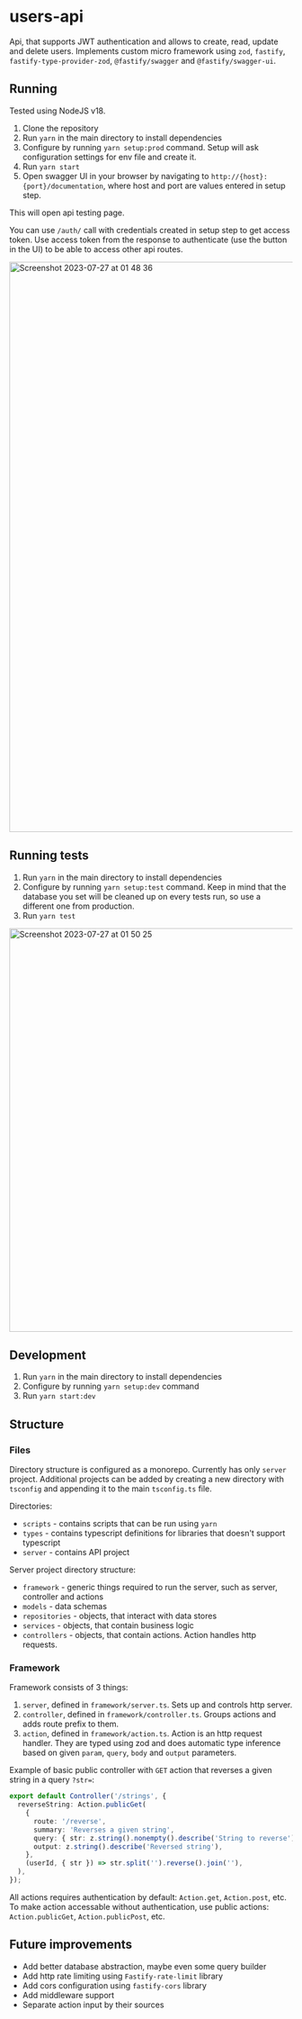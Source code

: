 # users-api

Api, that supports JWT authentication and allows to create, read, update and delete users.
Implements custom micro framework using `zod`, `fastify`, `fastify-type-provider-zod`, `@fastify/swagger` and `@fastify/swagger-ui`.

## Running

Tested using NodeJS v18.

1. Clone the repository
2. Run `yarn` in the main directory to install dependencies
3. Configure by running `yarn setup:prod` command. Setup will ask configuration settings for env file and create it.
4. Run `yarn start`
5. Open swagger UI in your browser by navigating to `http://{host}:{port}/documentation`, where host and port are values entered in setup step.

This will open api testing page.

You can use `/auth/` call with credentials created in setup step to get access token. Use access token from the response to authenticate (use the button in the UI) to be able to access other api routes.

<img width="1013" alt="Screenshot 2023-07-27 at 01 48 36" src="https://github.com/vytux/users-api/assets/206710/7c5c4217-67f4-4cdf-a045-4c6935571e01">


## Running tests

1. Run `yarn` in the main directory to install dependencies
2. Configure by running `yarn setup:test` command. Keep in mind that the database you set will be cleaned up on every tests run, so use a different one from production.
3. Run `yarn test`

<img width="717" alt="Screenshot 2023-07-27 at 01 50 25" src="https://github.com/vytux/users-api/assets/206710/88bf3f80-6314-4d02-801c-4b29abcaa547">


## Development

1. Run `yarn` in the main directory to install dependencies
2. Configure by running `yarn setup:dev` command
3. Run `yarn start:dev`

## Structure

### Files

Directory structure is configured as a monorepo.
Currently has only `server` project.
Additional projects can be added by creating a new directory with `tsconfig` and appending it to the main `tsconfig.ts` file.

Directories:
- `scripts` - contains scripts that can be run using `yarn`
- `types` - contains typescript definitions for libraries that doesn't support typescript
- `server` - contains API project

Server project directory structure:
- `framework` - generic things required to run the server, such as server, controller and actions
- `models` - data schemas
- `repositories` - objects, that interact with data stores
- `services` - objects, that contain business logic
- `controllers` - objects, that contain actions. Action handles http requests.

### Framework

Framework consists of 3 things:

1. `server`, defined in `framework/server.ts`. Sets up and controls http server.
2. `controller`, defined in `framework/controller.ts`. Groups actions and adds route prefix to them.
3. `action`, defined in `framework/action.ts`. Action is an http request handler. They are typed using zod and does automatic type inference based on given `param`, `query`, `body` and `output` parameters.

Example of basic public controller with `GET` action that reverses a given string in a query `?str=`:

```ts
export default Controller('/strings', {
  reverseString: Action.publicGet(
    {
      route: '/reverse',
      summary: 'Reverses a given string',
      query: { str: z.string().nonempty().describe('String to reverse') },
      output: z.string().describe('Reversed string'),
    },
    (userId, { str }) => str.split('').reverse().join(''),
  ),
});
```

All actions requires authentication by default: `Action.get`, `Action.post`, etc.
To make action accessable without authentication, use public actions: `Action.publicGet`, `Action.publicPost`, etc.

## Future improvements

- Add better database abstraction, maybe even some query builder
- Add http rate limiting using `Fastify-rate-limit` library
- Add cors configuration using `fastify-cors` library
- Add middleware support
- Separate action input by their sources
